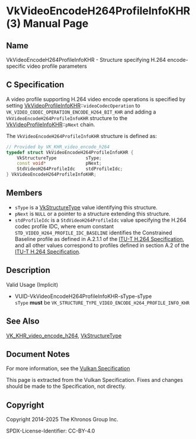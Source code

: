 # VkVideoEncodeH264ProfileInfoKHR(3) Manual Page

## Name

VkVideoEncodeH264ProfileInfoKHR - Structure specifying H.264 encode-specific video profile parameters



## [](#_c_specification)C Specification

A video profile supporting H.264 video encode operations is specified by setting [VkVideoProfileInfoKHR](https://registry.khronos.org/vulkan/specs/latest/man/html/VkVideoProfileInfoKHR.html)::`videoCodecOperation` to `VK_VIDEO_CODEC_OPERATION_ENCODE_H264_BIT_KHR` and adding a `VkVideoEncodeH264ProfileInfoKHR` structure to the [VkVideoProfileInfoKHR](https://registry.khronos.org/vulkan/specs/latest/man/html/VkVideoProfileInfoKHR.html)::`pNext` chain.

The `VkVideoEncodeH264ProfileInfoKHR` structure is defined as:

```c++
// Provided by VK_KHR_video_encode_h264
typedef struct VkVideoEncodeH264ProfileInfoKHR {
    VkStructureType           sType;
    const void*               pNext;
    StdVideoH264ProfileIdc    stdProfileIdc;
} VkVideoEncodeH264ProfileInfoKHR;
```

## [](#_members)Members

- `sType` is a [VkStructureType](https://registry.khronos.org/vulkan/specs/latest/man/html/VkStructureType.html) value identifying this structure.
- `pNext` is `NULL` or a pointer to a structure extending this structure.
- `stdProfileIdc` is a `StdVideoH264ProfileIdc` value specifying the H.264 codec profile IDC, where enum constant `STD_VIDEO_H264_PROFILE_IDC_BASELINE` identifies the Constrained Baseline profile as defined in A.2.1.1 of the [ITU-T H.264 Specification](https://registry.khronos.org/vulkan/specs/latest/html/vkspec.html#itu-t-h264), and all other values correspond to profiles defined in section A.2 of the [ITU-T H.264 Specification](https://registry.khronos.org/vulkan/specs/latest/html/vkspec.html#itu-t-h264).

## [](#_description)Description

Valid Usage (Implicit)

- [](#VUID-VkVideoEncodeH264ProfileInfoKHR-sType-sType)VUID-VkVideoEncodeH264ProfileInfoKHR-sType-sType  
  `sType` **must** be `VK_STRUCTURE_TYPE_VIDEO_ENCODE_H264_PROFILE_INFO_KHR`

## [](#_see_also)See Also

[VK\_KHR\_video\_encode\_h264](https://registry.khronos.org/vulkan/specs/latest/man/html/VK_KHR_video_encode_h264.html), [VkStructureType](https://registry.khronos.org/vulkan/specs/latest/man/html/VkStructureType.html)

## [](#_document_notes)Document Notes

For more information, see the [Vulkan Specification](https://registry.khronos.org/vulkan/specs/latest/html/vkspec.html#VkVideoEncodeH264ProfileInfoKHR)

This page is extracted from the Vulkan Specification. Fixes and changes should be made to the Specification, not directly.

## [](#_copyright)Copyright

Copyright 2014-2025 The Khronos Group Inc.

SPDX-License-Identifier: CC-BY-4.0